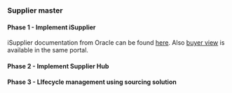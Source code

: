### Supplier master

#### Phase 1 - Implement iSupplier
iSupplier documentation from Oracle can be found [here](https://docs.oracle.com/cd/E18727_01/doc.121/e13414/toc.htm). Also [buyer view](https://docs.oracle.com/cd/E18727_01/doc.121/e13414/T463223T463234.htm#4203046) is available in the same portal. 


#### Phase 2 - Implement Supplier Hub

#### Phase 3 - LIfecycle management using sourcing solution 

